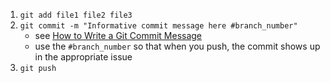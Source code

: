 1. `git add file1 file2 file3`
2. `git commit -m "Informative commit message here #branch_number"`
	- see [How to Write a Git Commit Message](https://cbea.ms/git-commit/)
	- use the `#branch_number` so that when you push, the commit shows up in the appropriate issue
1. `git push`